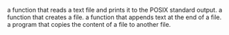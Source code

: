 a function that reads a text file and prints it to the POSIX standard output.
a function that creates a file.
a function that appends text at the end of a file.
a program that copies the content of a file to another file.
